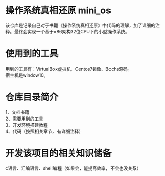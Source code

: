 # 操作系统真相还原 mini_os
该仓库是记录自己对于书籍《操作系统真相还原》中代码的理解，加了详细的注释。最终会实现一个基于x86架构32位CPU下的小型操作系统。  
# 使用到的工具
用到的工具有：VirtualBox虚拟机、Centos7镜像、Bochs源码。  
宿主机是window10。
# 仓库目录简介
1、文档书籍  
2、需要用到的工具  
3、开发环境搭建教程  
4、代码（按照相关章节，有详细注释）  
# 开发该项目的相关知识储备  
c语言、汇编语言、shell编程（如果会，能提高效率，不会也没关系）
